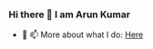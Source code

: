 ### Hi there 👋 I am Arun Kumar


- 🔭 📫 More about what I do: [Here](https://www.linkedin.com/in/arunkasireddi/)

<!--
**arunkasireddi/arunkasireddi** is a ✨ _special_ ✨ repository because its `README.md` (this file) appears on your GitHub profile.

Here are some ideas to get you started:
- 🔭 I’m currently working on Java 
- 🌱 I’m currently learning Kotlin and React
- 🔭 I’m currently working on Java, Typescript and AWS
- 🌱 I’m currently learning Kotlin
- 👯 I’m looking to collaborate on ...
- 🤔 I’m looking for help with ...
- 💬 Ask me about ...
- 📫 How to reach me: [Here](https://www.linkedin.com/in/arunkasireddi/)
- 😄 Pronouns: ...
- ⚡ Fun fact: ...
-->

